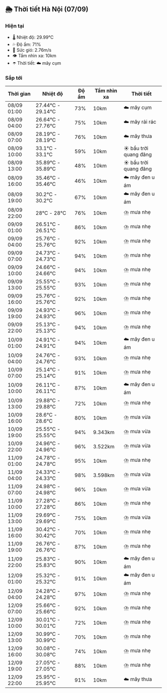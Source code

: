 ## 🌦️ Thời tiết Hà Nội (07/09)

### Hiện tại

- 🌡️ Nhiệt độ: 29.99℃
- 💦 Độ ẩm: 71%
- 💨 Sức gió: 2.76m/s
- 👁️ Tầm nhìn xa: 10km
- ☂️ Thời tiết: ☁️ mây cụm

### Sắp tới

| Thời gian | Nhiệt độ | Độ ẩm | Tầm nhìn xa | Thời tiết |
| --- | --- | --- | --- | --- |
| 08/09 01:00 | 27.44℃ - 29.14℃ | 73% | 10km | ☁️ mây cụm |
| 08/09 04:00 | 26.64℃ - 27.76℃ | 75% | 10km | ☁️ mây rải rác |
| 08/09 07:00 | 28.19℃ - 28.19℃ | 76% | 10km | ☁️ mây thưa |
| 08/09 10:00 | 33.1℃ - 33.1℃ | 59% | 10km | ☀️ bầu trời quang đãng |
| 08/09 13:00 | 35.89℃ - 35.89℃ | 48% | 10km | ☀️ bầu trời quang đãng |
| 08/09 16:00 | 35.46℃ - 35.46℃ | 46% | 10km | ☁️ mây đen u ám |
| 08/09 19:00 | 30.2℃ - 30.2℃ | 67% | 10km | ☁️ mây đen u ám |
| 08/09 22:00 | 28℃ - 28℃ | 76% | 10km | ⛈️ mưa nhẹ |
| 09/09 01:00 | 26.51℃ - 26.51℃ | 86% | 10km | ⛈️ mưa nhẹ |
| 09/09 04:00 | 25.76℃ - 25.76℃ | 92% | 10km | ⛈️ mưa nhẹ |
| 09/09 07:00 | 24.73℃ - 24.73℃ | 94% | 10km | ⛈️ mưa nhẹ |
| 09/09 10:00 | 24.66℃ - 24.66℃ | 94% | 10km | ⛈️ mưa nhẹ |
| 09/09 13:00 | 25.55℃ - 25.55℃ | 93% | 10km | ⛈️ mưa nhẹ |
| 09/09 16:00 | 25.76℃ - 25.76℃ | 92% | 10km | ⛈️ mưa nhẹ |
| 09/09 19:00 | 24.93℃ - 24.93℃ | 96% | 10km | ⛈️ mưa nhẹ |
| 09/09 22:00 | 25.13℃ - 25.13℃ | 94% | 10km | ⛈️ mưa nhẹ |
| 10/09 01:00 | 24.91℃ - 24.91℃ | 94% | 10km | ☁️ mây đen u ám |
| 10/09 04:00 | 24.76℃ - 24.76℃ | 93% | 10km | ⛈️ mưa nhẹ |
| 10/09 07:00 | 25.14℃ - 25.14℃ | 91% | 10km | ⛈️ mưa nhẹ |
| 10/09 10:00 | 26.11℃ - 26.11℃ | 87% | 10km | ☁️ mây đen u ám |
| 10/09 13:00 | 29.88℃ - 29.88℃ | 72% | 10km | ⛈️ mưa nhẹ |
| 10/09 16:00 | 28.6℃ - 28.6℃ | 80% | 10km | ⛈️ mưa vừa |
| 10/09 19:00 | 25.55℃ - 25.55℃ | 94% | 9.343km | ⛈️ mưa vừa |
| 10/09 22:00 | 24.96℃ - 24.96℃ | 96% | 3.522km | ⛈️ mưa vừa |
| 11/09 01:00 | 24.78℃ - 24.78℃ | 95% | 10km | ⛈️ mưa nhẹ |
| 11/09 04:00 | 24.33℃ - 24.33℃ | 98% | 3.598km | ⛈️ mưa vừa |
| 11/09 07:00 | 24.98℃ - 24.98℃ | 96% | 10km | ⛈️ mưa vừa |
| 11/09 10:00 | 27.28℃ - 27.28℃ | 86% | 10km | ⛈️ mưa nhẹ |
| 11/09 13:00 | 29.69℃ - 29.69℃ | 75% | 10km | ⛈️ mưa vừa |
| 11/09 16:00 | 30.42℃ - 30.42℃ | 70% | 10km | ⛈️ mưa nhẹ |
| 11/09 19:00 | 26.76℃ - 26.76℃ | 87% | 10km | ⛈️ mưa nhẹ |
| 11/09 22:00 | 25.83℃ - 25.83℃ | 90% | 10km | ☁️ mây đen u ám |
| 12/09 01:00 | 25.32℃ - 25.32℃ | 91% | 10km | ☁️ mây đen u ám |
| 12/09 04:00 | 24.28℃ - 24.28℃ | 97% | 10km | ⛈️ mưa nhẹ |
| 12/09 07:00 | 25.66℃ - 25.66℃ | 92% | 10km | ⛈️ mưa nhẹ |
| 12/09 10:00 | 30.01℃ - 30.01℃ | 72% | 10km | ⛈️ mưa nhẹ |
| 12/09 13:00 | 30.99℃ - 30.99℃ | 70% | 10km | ⛈️ mưa nhẹ |
| 12/09 16:00 | 30.08℃ - 30.08℃ | 74% | 10km | ⛈️ mưa nhẹ |
| 12/09 19:00 | 27.05℃ - 27.05℃ | 88% | 10km | ⛈️ mưa nhẹ |
| 12/09 22:00 | 25.95℃ - 25.95℃ | 91% | 10km | ☁️ mây thưa |
